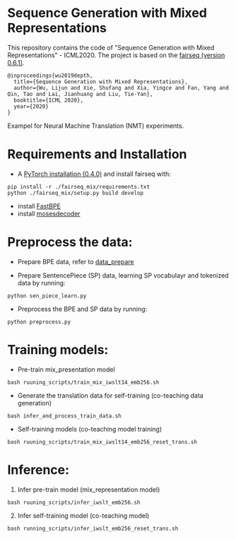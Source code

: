 # Sequence Generation with Mixed Representations
This repository contains the code of "Sequence Generation with Mixed Representations" - ICML2020. 
The project is based on the [fairseq (version 0.6.1)](https://github.com/pytorch/fairseq/tree/v0.6.1).

```
@inproceedings{wu2019depth,
  title={Sequence Generation with Mixed Representations},
  author={Wu, Lijun and Xie, Shufang and Xia, Yingce and Fan, Yang and Qin, Tao and Lai, Jianhuang and Liu, Tie-Yan},
  booktitle={ICML 2020},
  year={2020}
}
```

Exampel for Neural Machine Translation (NMT) experiments. 

# Requirements and Installation
* A [PyTorch installation (0.4.0)](http://pytorch.org/)
and install fairseq with:
```
pip install -r ./fairseq_mix/requirements.txt
python ./fairseq_mix/setup.py build develop
```
* install [FastBPE](https://github.com/glample/fastBPE)
* install [mosesdecoder](https://github.com/moses-smt/mosesdecoder)


# Preprocess the data:
* Prepare BPE data, refer to [data_prepare](https://github.com/apeterswu/fairseq_mix/tree/master/examples/translation)

* Prepare SentencePiece (SP) data, learning SP vocabulayr and tokenized data by running:

``` 
python sen_piece_learn.py
```

* Preprocess the BPE and SP data by running:

``` 
python preprocess.py 
```


# Training models:
* Pre-train mix_presentation model

``` 
bash ruuning_scripts/train_mix_iwslt14_emb256.sh 
```

* Generate the translation data for self-training (co-teaching data generation)

``` 
bash infer_and_process_train_data.sh 
```

* Self-training models (co-teaching model training)
``` 
bash ruuning_scripts/train_mix_iwslt14_emb256_reset_trans.sh 
```


# Inference:
1. Infer pre-train model (mix_representation model)

``` 
bash ruuning_scripts/infer_iwslt_emb256.sh 
```

2. Infer self-training model (co-teaching model)

```
bash running_scripts/infer_iwslt_emb256_reset_trans.sh 
```







